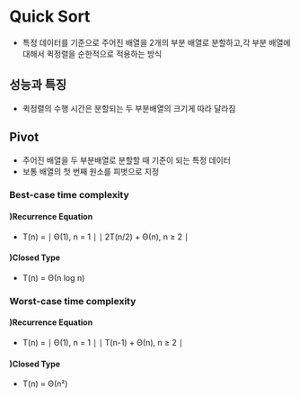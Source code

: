 # Quick Sort

- 특정 데이터를 기준으로 주어진 배열을 2개의 부분 배열로 분할하고,각 부분 배열에 대해서 퀵정렬을 순한적으로 적용하는 방식

## 성능과 특징
- 퀵정렬의 수행 시간은 분할되는 두 부분배열의 크기게 따라 달라짐
## Pivot
- 주어진 배열을 두 부분배열로 분할할 때 기준이 되는 특정 데이터
- 보통 배열의 첫 번째 원소를 피벗으로 지정

### Best-case time complexity
#### )Recurrence Equation
- T(n) = ⎰ Θ(1),           n = 1 ⎱
         ⎱ 2T(n/2) + Θ(n), n ≥ 2 ⎰
#### )Closed Type
- T(n) = Θ(n log n)

### Worst-case time complexity
#### )Recurrence Equation
- T(n) = ⎰ Θ(1),           n = 1 ⎱
         ⎱ T(n-1) + Θ(n),  n ≥ 2 ⎰
#### )Closed Type
- T(n) = Θ(n²)

